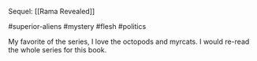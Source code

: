 Sequel: [[Rama Revealed]]

#superior-aliens #mystery #flesh #politics 


My favorite of the series, I love the octopods and myrcats. I would re-read the whole series for this book. 